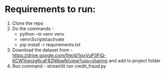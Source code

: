 # Requirements to run:
1. Clone the repo
2. Do the commands -
    - python -m venv venv
    - venv\Scripts\activate
    - pip install -r requirements.txt
3. Download the dataset from - https://drive.google.com/file/d/1sjxVuP3FiQ-KCW1jjgnzgKcaF82NtbwN/view?usp=sharing and add to project folder
4. Run command -
    streamlit run credit_fraud.py
